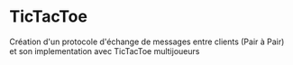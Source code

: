 # TicTacToe
Création d'un protocole d'échange de messages entre clients (Pair à Pair) et son implementation avec TicTacToe multijoueurs
